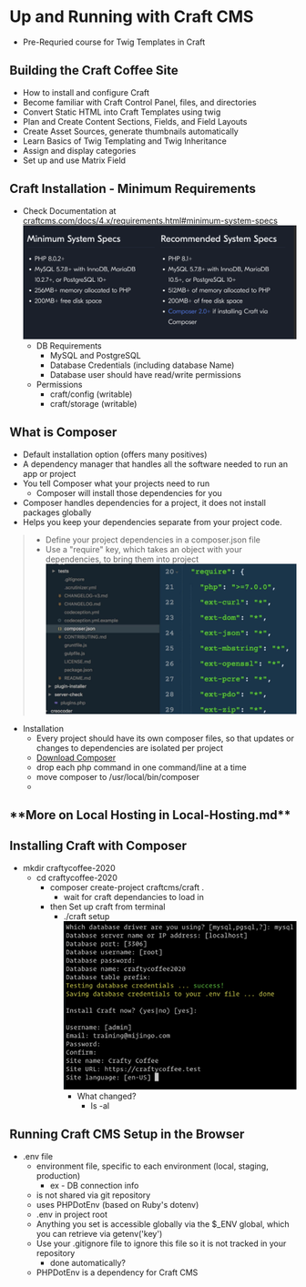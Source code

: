 <h1>Up and Running with Craft CMS</h1>

 - Pre-Requried course for Twig Templates in Craft

<h2>Building the Craft Coffee Site</h2>

- How to install and configure Craft
- Become familiar with Craft Control Panel, files, and directories
- Convert Static HTML into Craft Templates using twig
- Plan and Create Content Sections, Fields, and Field Layouts
- Create Asset Sources, generate thumbnails automatically
- Learn Basics of Twig Templating and Twig Inheritance
- Assign and display categories
- Set up and use Matrix Field

<h2>Craft Installation - Minimum Requirements</h2>

- Check Documentation at <a href="https://craftcms.com/docs/4.x/requirements.html#minimum-system-specs" target="_blank">craftcms.com/docs/4.x/requirements.html#minimum-system-specs</a>
   ![](Craft-Install_minRequirements_documentation.png)
  - DB Requirements
    - MySQL and PostgreSQL
    - Database Credentials (including database Name)
    - Database user should have read/write permissions
  - Permissions
    - craft/config (writable)
    - craft/storage (writable)
    
<h2>What is Composer</h2>

 - Default installation option (offers many positives)
 - A dependency manager that handles all the software needed to run an app or project
 - You tell Composer what your projects need to run
   - Composer will install those dependencies for you
 - Composer handles dependencies for a project, it does not install packages globally
 - Helps you keep your dependencies separate from your project code. 
> - Define your project dependencies in a composer.json file
> - Use a "require" key, which takes an object with your dependencies, to bring them into project
>   ![](Composer-requireKey.png)

- Installation
  - Every project should have its own composer files, so that updates or changes to dependencies are isolated per project
  - <a href="https://getcomposer.org/">Download Composer</a>
  - drop each php command in one command/line at a time
  - move composer to /usr/local/bin/composer
  - 
<h2> **More on Local Hosting in Local-Hosting.md**</h2>


<h2>Installing Craft with Composer</h2>

- mkdir craftycoffee-2020
  - cd craftycoffee-2020
    - composer create-project craftcms/craft .
        - wait for craft dependancies to load in
    - then Set up craft from terminal
      - ./craft setup
      ![](craft.setup.png)
        - What changed?
          - ls -al

<h2>Running Craft CMS Setup in the Browser</h2>

- .env file
  - environment file, specific to each environment (local, staging, production)
    - ex - DB connection info
  - is not shared via git repository
  - uses PHPDotEnv (based on Ruby's dotenv)
  - .env in project root
  - Anything you set is accessible globally via the $_ENV global, which you can retrieve via getenv('key')
  - Use your .gitignore file to ignore this file so it is not tracked in your repository
    - done automatically?
  - PHPDotEnv is a dependency for Craft CMS

              
        

